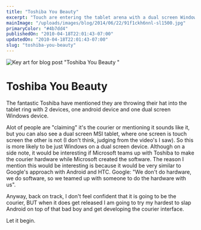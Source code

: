 ```yaml
---
title: "Toshiba You Beauty"
excerpt: "Touch are entering the tablet arena with a dual screen Windows device, much like the MS Courier concept."
mainImage: "/uploads/images/blog/2014/06/22/91f1ckh6nnl-sl1500.jpg"
primaryColor: "#4b7dd4"
publishedOn: "2010-04-18T22:01:43-07:00"
updatedOn: "2010-04-18T22:01:43-07:00"
slug: "toshiba-you-beauty"
---
```

![Key art for blog post "Toshiba You Beauty "](/uploads/images/blog/2014/06/22/91f1ckh6nnl-sl1500.jpg)

# Toshiba You Beauty 

The fantastic Toshiba have mentioned they are throwing their hat into the tablet ring with 2 devices, one android device and one dual screen Windows device.

Alot of people are "claiming" it's the courier or mentioning it sounds like it, but you can also see a dual screen MSI tablet, where one screen is touch screen the other is not (I don't think, judging from the video's I saw). So this is more likely to be just Windows on a dual screen device. Although on a side note, it would be interesting if Microsoft teams up with Toshiba to make the courier hardware while Microsoft created the software. The reason I mention this would be interesting is because it would be very similar to Google's approach with Android and HTC. Google: "We don't do hardware, we do software, so we teamed up with someone to do the hardware with us".

Anyway, back on track, I don't feel confident that it is going to be the courier, BUT when it does get released I am going to try my hardest to slap Android on top of that bad boy and get developing the courier interface.

Let it begin.

